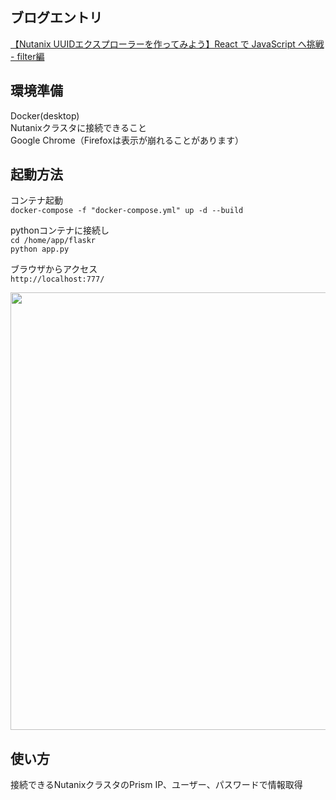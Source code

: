 ## ブログエントリ
<a href="https://konchangakita.hatenablog.com/archive/2022/04/04" target="_blank" rel="noopener noreferrer">【Nutanix UUIDエクスプローラーを作ってみよう】React で JavaScript へ挑戦 - filter編</a>


## 環境準備
Docker(desktop)  
Nutanixクラスタに接続できること  
Google Chrome（Firefoxは表示が崩れることがあります）  
  

## 起動方法
コンテナ起動  
`docker-compose -f "docker-compose.yml" up -d --build`  
  
pythonコンテナに接続し  
`cd /home/app/flaskr`  
`python app.py`  
  
ブラウザからアクセス  
`http://localhost:777/`  
  
<image src="https://user-images.githubusercontent.com/64240365/159132032-d33f259d-f80c-45ec-8595-922e399808df.png" width="700px"> 
  
  
## 使い方
接続できるNutanixクラスタのPrism IP、ユーザー、パスワードで情報取得  
  
  
